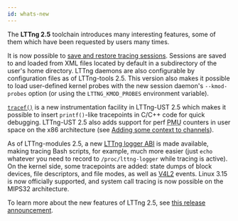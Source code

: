 ```yaml
---
id: whats-new
---
```


The **LTTng 2.5** toolchain introduces many interesting features, some
of them which have been requested by users many times.

It is now possible to
[save and restore tracing sessions](#doc-saving-loading-tracing-session).
Sessions are saved to and loaded from XML files located by default in
a subdirectory of the user's home directory. LTTng daemons
are also configurable by configuration files as of LTTng-tools 2.5.
This version also makes it possible to load user-defined kernel probes
with the new session daemon's `--kmod-probes` option (or using
the `LTTNG_KMOD_PROBES` environment variable).

[`tracef()`](#doc-tracef) is a new instrumentation facility in
LTTng-UST 2.5 which makes it possible to insert `printf()`-like
tracepoints in C/C++ code for quick debugging. LTTng-UST 2.5 also
adds support for perf
<abbr title="Performance Monitoring Unit">PMU</abbr> counters in user
space on the x86 architecture
(see [Adding some context to channels](#doc-adding-context)).

As of LTTng-modules 2.5, a new
[LTTng logger ABI](#doc-proc-lttng-logger-abi)
is made available, making tracing Bash scripts, for example, much more
easier (just `echo` whatever you need to record to `/proc/lttng-logger`
while tracing is active).
On the kernel side, some tracepoints are added: state dumps of block
devices, file descriptors, and file modes, as well as
<a href="http://en.wikipedia.org/wiki/Video4Linux" class="ext">V4L2</a>
events. Linux 3.15 is now officially supported, and system call tracing
is now possible on the MIPS32 architecture.

To learn more about the new features of LTTng 2.5, see
[this release announcement](//lttng.org/blog/2014/08/04/lttng-toolchain-2-5-0-is-out/).
